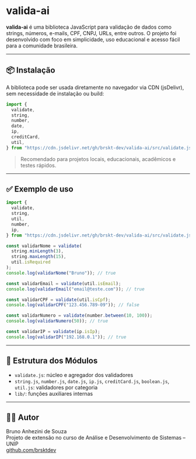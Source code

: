 # valida-ai

**valida-ai** é uma biblioteca JavaScript para validação de dados como strings, números, e-mails, CPF, CNPJ, URLs, entre outros. O projeto foi desenvolvido com foco em simplicidade, uso educacional e acesso fácil para a comunidade brasileira.

---

## 📦 Instalação

A biblioteca pode ser usada diretamente no navegador via CDN (jsDelivr), sem necessidade de instalação ou build:

```js
import {
  validate,
  string,
  number,
  date,
  ip,
  creditCard,
  util,
} from "https://cdn.jsdelivr.net/gh/brskt-dev/valida-ai/src/validate.js";
```

> Recomendado para projetos locais, educacionais, acadêmicos e testes rápidos.

---

## ✅ Exemplo de uso

```js
import {
  validate,
  string,
  util,
  number,
  ip,
} from "https://cdn.jsdelivr.net/gh/brskt-dev/valida-ai/src/validate.js";

const validarNome = validate(
  string.minLength(3),
  string.maxLength(15),
  util.isRequired
);
console.log(validarNome("Bruno")); // true

const validarEmail = validate(util.isEmail);
console.log(validarEmail("email@teste.com")); // true

const validarCPF = validate(util.isCpf);
console.log(validarCPF("123.456.789-09")); // false

const validarNumero = validate(number.between(10, 100));
console.log(validarNumero(50)); // true

const validarIP = validate(ip.isIp);
console.log(validarIP("192.168.0.1")); // true
```

---

## 📁 Estrutura dos Módulos

- `validate.js`: núcleo e agregador dos validadores
- `string.js`, `number.js`, `date.js`, `ip.js`, `creditCard.js`, `boolean.js`, `util.js`: validadores por categoria
- `lib/`: funções auxiliares internas

---

## 👨‍💻 Autor

Bruno Anhezini de Souza  
Projeto de extensão no curso de Análise e Desenvolvimento de Sistemas – UNIP  
[github.com/brsktdev](https://github.com/brsktdev)
